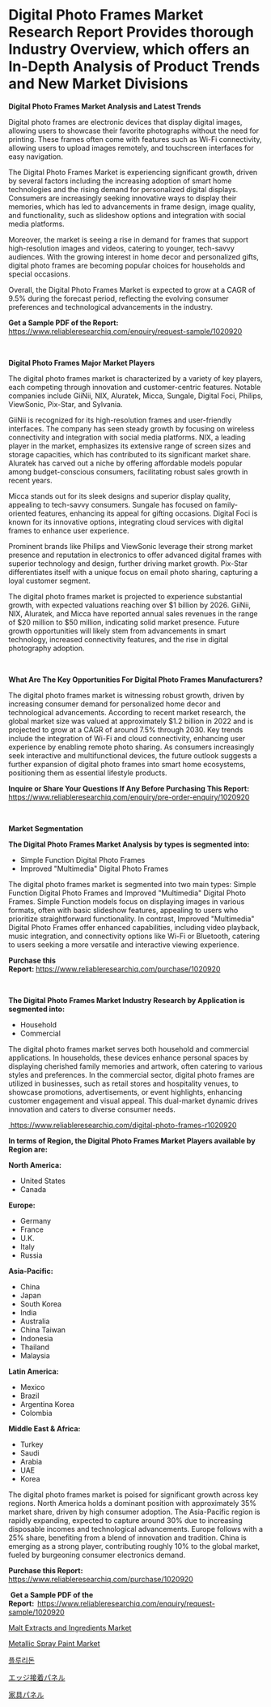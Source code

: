 <p><h1>Digital Photo Frames Market Research Report Provides thorough Industry Overview, which offers an In-Depth Analysis of Product Trends and New Market Divisions</h1></p><p><strong>Digital Photo Frames Market Analysis and Latest Trends</strong></p>
<p><p>Digital photo frames are electronic devices that display digital images, allowing users to showcase their favorite photographs without the need for printing. These frames often come with features such as Wi-Fi connectivity, allowing users to upload images remotely, and touchscreen interfaces for easy navigation. </p><p>The Digital Photo Frames Market is experiencing significant growth, driven by several factors including the increasing adoption of smart home technologies and the rising demand for personalized digital displays. Consumers are increasingly seeking innovative ways to display their memories, which has led to advancements in frame design, image quality, and functionality, such as slideshow options and integration with social media platforms. </p><p>Moreover, the market is seeing a rise in demand for frames that support high-resolution images and videos, catering to younger, tech-savvy audiences. With the growing interest in home decor and personalized gifts, digital photo frames are becoming popular choices for households and special occasions. </p><p>Overall, the Digital Photo Frames Market is expected to grow at a CAGR of 9.5% during the forecast period, reflecting the evolving consumer preferences and technological advancements in the industry.</p></p>
<p><strong>Get a Sample PDF of the Report:&nbsp;</strong> <a href="https://www.reliableresearchiq.com/enquiry/request-sample/1020920">https://www.reliableresearchiq.com/enquiry/request-sample/1020920</a></p>
<p>&nbsp;</p>
<p><strong>Digital Photo Frames Major Market Players</strong></p>
<p><p>The digital photo frames market is characterized by a variety of key players, each competing through innovation and customer-centric features. Notable companies include GiiNii, NIX, Aluratek, Micca, Sungale, Digital Foci, Philips, ViewSonic, Pix-Star, and Sylvania. </p><p>GiiNii is recognized for its high-resolution frames and user-friendly interfaces. The company has seen steady growth by focusing on wireless connectivity and integration with social media platforms. NIX, a leading player in the market, emphasizes its extensive range of screen sizes and storage capacities, which has contributed to its significant market share. Aluratek has carved out a niche by offering affordable models popular among budget-conscious consumers, facilitating robust sales growth in recent years.</p><p>Micca stands out for its sleek designs and superior display quality, appealing to tech-savvy consumers. Sungale has focused on family-oriented features, enhancing its appeal for gifting occasions. Digital Foci is known for its innovative options, integrating cloud services with digital frames to enhance user experience.</p><p>Prominent brands like Philips and ViewSonic leverage their strong market presence and reputation in electronics to offer advanced digital frames with superior technology and design, further driving market growth. Pix-Star differentiates itself with a unique focus on email photo sharing, capturing a loyal customer segment.</p><p>The digital photo frames market is projected to experience substantial growth, with expected valuations reaching over $1 billion by 2026. GiiNii, NIX, Aluratek, and Micca have reported annual sales revenues in the range of $20 million to $50 million, indicating solid market presence. Future growth opportunities will likely stem from advancements in smart technology, increased connectivity features, and the rise in digital photography adoption.</p></p>
<p>&nbsp;</p>
<p><strong>What Are The Key Opportunities For Digital Photo Frames Manufacturers?</strong></p>
<p><p>The digital photo frames market is witnessing robust growth, driven by increasing consumer demand for personalized home decor and technological advancements. According to recent market research, the global market size was valued at approximately $1.2 billion in 2022 and is projected to grow at a CAGR of around 7.5% through 2030. Key trends include the integration of Wi-Fi and cloud connectivity, enhancing user experience by enabling remote photo sharing. As consumers increasingly seek interactive and multifunctional devices, the future outlook suggests a further expansion of digital photo frames into smart home ecosystems, positioning them as essential lifestyle products.</p></p>
<p><strong>Inquire or Share Your Questions If Any Before Purchasing This Report:</strong> <a href="https://www.reliableresearchiq.com/enquiry/pre-order-enquiry/1020920">https://www.reliableresearchiq.com/enquiry/pre-order-enquiry/1020920</a></p>
<p>&nbsp;</p>
<p><strong>Market Segmentation</strong></p>
<p><strong>The Digital Photo Frames Market Analysis by types is segmented into:</strong></p>
<p><ul><li>Simple Function Digital Photo Frames</li><li>Improved "Multimedia" Digital Photo Frames</li></ul></p>
<p><p>The digital photo frames market is segmented into two main types: Simple Function Digital Photo Frames and Improved "Multimedia" Digital Photo Frames. Simple Function models focus on displaying images in various formats, often with basic slideshow features, appealing to users who prioritize straightforward functionality. In contrast, Improved "Multimedia" Digital Photo Frames offer enhanced capabilities, including video playback, music integration, and connectivity options like Wi-Fi or Bluetooth, catering to users seeking a more versatile and interactive viewing experience.</p></p>
<p><strong>Purchase this Report:&nbsp;</strong><a href="https://www.reliableresearchiq.com/purchase/1020920">https://www.reliableresearchiq.com/purchase/1020920</a></p>
<p>&nbsp;</p>
<p><strong>The Digital Photo Frames Market Industry Research by Application is segmented into:</strong></p>
<p><ul><li>Household</li><li>Commercial</li></ul></p>
<p><p>The digital photo frames market serves both household and commercial applications. In households, these devices enhance personal spaces by displaying cherished family memories and artwork, often catering to various styles and preferences. In the commercial sector, digital photo frames are utilized in businesses, such as retail stores and hospitality venues, to showcase promotions, advertisements, or event highlights, enhancing customer engagement and visual appeal. This dual-market dynamic drives innovation and caters to diverse consumer needs.</p></p>
<p><a href="https://www.reliableresearchiq.com/digital-photo-frames-r1020920">&nbsp;https://www.reliableresearchiq.com/digital-photo-frames-r1020920</a></p>
<p><strong>In terms of Region, the Digital Photo Frames Market Players available by Region are:</strong></p>
<p>
    <p> <strong> North America: </strong>
        <ul>
            <li>United States</li>
            <li>Canada</li>
        </ul>
        </p> 
    <p> <strong> Europe: </strong>
        <ul>
            <li>Germany</li>
            <li>France</li>
            <li>U.K.</li>
            <li>Italy</li>
            <li>Russia</li>
        </ul>
        </p> 
    <p> <strong> Asia-Pacific: </strong>
        <ul>
            <li>China</li>
            <li>Japan</li>
            <li>South Korea</li>
            <li>India</li>
            <li>Australia</li>
            <li>China Taiwan</li>
            <li>Indonesia</li>
            <li>Thailand</li>
            <li>Malaysia</li>
        </ul>
        </p> 
    <p> <strong> Latin America: </strong>
        <ul>
            <li>Mexico</li>
            <li>Brazil</li>
            <li>Argentina Korea</li>
            <li>Colombia</li>
        </ul>
        </p> 
    <p> <strong> Middle East & Africa: </strong>
        <ul>
            <li>Turkey</li>
            <li>Saudi</li>
            <li>Arabia</li>
            <li>UAE</li>
            <li>Korea</li>
        </ul>
    </p>
    </p>
<p><p>The digital photo frames market is poised for significant growth across key regions. North America holds a dominant position with approximately 35% market share, driven by high consumer adoption. The Asia-Pacific region is rapidly expanding, expected to capture around 30% due to increasing disposable incomes and technological advancements. Europe follows with a 25% share, benefiting from a blend of innovation and tradition. China is emerging as a strong player, contributing roughly 10% to the global market, fueled by burgeoning consumer electronics demand.</p></p>
<p><strong>Purchase this Report: </strong><a href="https://www.reliableresearchiq.com/purchase/1020920">https://www.reliableresearchiq.com/purchase/1020920</a></p>
<p>&nbsp;<strong>Get a Sample PDF of the Report:&nbsp;&nbsp;</strong><a href="https://www.reliableresearchiq.com/enquiry/request-sample/1020920">https://www.reliableresearchiq.com/enquiry/request-sample/1020920</a></p>
<p><strong></strong></p>
<p><p><a href="https://issuu.com/reportprime-2/docs/malt-extracts-and-ingredients-marke_8f128a6b89b570">Malt Extracts and Ingredients Market</a></p><p><a href="https://www.linkedin.com/pulse/metallic-spray-paint-market-size-share-analysis-growth-zaatf?trackingId=iLDDE%2FxOQfq9jnAbFkH4ew%3D%3D">Metallic Spray Paint Market</a></p><p><a href="https://medium.com/@jackwilkinon55/fluridone-market-%EC%9D%98-%EA%B8%80%EB%A1%9C%EB%B2%8C-%EC%8B%9C%EC%9E%A5-%EA%B0%9C%EC%9A%94%EB%8A%94-%EC%A0%84-%EC%84%B8%EA%B3%84-%EB%B0%8F-%EC%A3%BC%EC%9A%94-%EC%8B%9C%EC%9E%A5%EC%9D%98-%EC%82%B0%EC%97%85%EC%97%90-%EC%98%81%ED%96%A5%EC%9D%84-%EB%AF%B8%EC%B9%98%EB%8A%94-%EC%A3%BC%EC%9A%94-%ED%8A%B8%EB%A0%8C%EB%93%9C%EC%97%90-%EB%8C%80%ED%95%9C-%EB%8F%85%ED%8A%B9%ED%95%9C-%EA%B4%80%EC%A0%90%EC%9D%84-%EC%A0%9C%EA%B3%B5%ED%95%A9%EB%8B%88%EB%8B%A4-2afa45e3703d">플루리돈</a></p><p><a href="https://medium.com/@ericwilderman2001/edge-glued-panels-market-%E3%81%AE%E3%82%B0%E3%83%AD%E3%83%BC%E3%83%90%E3%83%AB%E5%B8%82%E5%A0%B4%E6%A6%82%E8%A6%81%E3%81%AF-%E4%B8%96%E7%95%8C%E3%81%8A%E3%82%88%E3%81%B3%E4%B8%BB%E8%A6%81%E5%B8%82%E5%A0%B4%E3%81%AB%E3%81%8A%E3%81%91%E3%82%8B%E6%A5%AD%E7%95%8C%E3%81%AB%E5%BD%B1%E9%9F%BF%E3%82%92%E4%B8%8E%E3%81%88%E3%82%8B%E4%B8%BB%E8%A6%81%E3%81%AA%E3%83%88%E3%83%AC%E3%83%B3%E3%83%89%E3%81%AB%E3%81%A4%E3%81%84%E3%81%A6-%E7%8B%AC%E8%87%AA%E3%81%AE%E8%A6%96%E7%82%B9%E3%82%92%E6%8F%90%E4%BE%9B%E3%81%97%E3%81%BE%E3%81%99-895d57513c0b">エッジ接着パネル</a></p><p><a href="https://medium.com/@ericwilderman2001/furniture-panels-market-%E3%81%AF-%E3%82%B3%E3%82%B9%E3%83%88%E7%AE%A1%E7%90%86%E3%81%A8%E5%8A%B9%E7%8E%87%E5%90%91%E4%B8%8A%E3%82%92%E5%84%AA%E5%85%88%E3%81%97%E3%81%BE%E3%81%99-%E3%81%95%E3%82%89%E3%81%AB-%E5%A0%B1%E5%91%8A%E6%9B%B8%E3%81%AF%E5%B8%82%E5%A0%B4%E3%81%AE%E9%9C%80%E8%A6%81%E9%9D%A2%E3%81%A8%E4%BE%9B%E7%B5%A6%E9%9D%A2%E3%81%AE%E4%B8%A1%E6%96%B9%E3%82%92%E3%82%AB%E3%83%90%E3%83%BC%E3%81%97%E3%81%A6%E3%81%84%E3%81%BE%E3%81%99-furniture-panels-%E5%B8%82%E5%A0%B4%E3%81%AF-096f3829be7b">家具パネル</a></p></p>